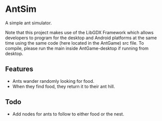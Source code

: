 AntSim
======

A simple ant simulator.

Note that this project makes use of the LibGDX Framework which allows developers
to program for the desktop and Android platforms at the same time using the same
code (here located in the AntGame) src file.  To compile, please run the main inside
AntGame-desktop if running from desktop.

Features
--------

* Ants wander randomly looking for food.
* When they find food, they return it to their ant hill.

Todo
----

* Add nodes for ants to follow to either food or the nest.

